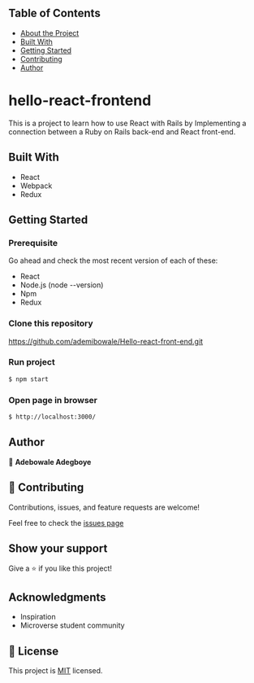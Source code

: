 ## Table of Contents

* [About the Project](#hello-react-frontend)
* [Built With](#built-with)
* [Getting Started](#getting-started)
* [Contributing](#🤝-contributing)
* [Author](#author)


#  hello-react-frontend
This is a project to learn how to use React with Rails by Implementing a connection between a Ruby on Rails back-end and React front-end.

## Built With
- React
- Webpack
- Redux

## Getting Started

### Prerequisite
Go ahead and check the most recent version of each of these:
- React
- Node.js (node --version)
- Npm
- Redux

### Clone this repository
https://github.com/ademibowale/Hello-react-front-end.git

### Run project

```bash
$ npm start

```

### Open page in browser

```bash
$ http://localhost:3000/
```

## Author

👤 **Adebowale Adegboye**


## 🤝 Contributing

Contributions, issues, and feature requests are welcome!

Feel free to check the [issues page](https://github.com/ademibowale/Hello-react-front-end/issues)

## Show your support

Give a ⭐️ if you like this project!

## Acknowledgments

- Inspiration
- Microverse student community

## 📝 License

This project is [MIT](C:\Users\Administrator\Desktop\hello-react-frontend\LICENSE) licensed.
